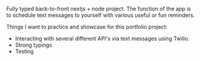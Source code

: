 Fully typed back-to-front nextjs + node project. The function of the app is to schedule text messages to yourself with various useful or fun reminders.

Things I want to practice and showcase for this portfolio project:

- Interacting with several different API's via text messages using Twilio.
- Strong typings
- Testing
